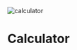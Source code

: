 ![calculator](https://user-images.githubusercontent.com/87697180/225232537-f6070e06-dfb6-4c87-b5b8-c18dab816feb.png)
# Calculator
